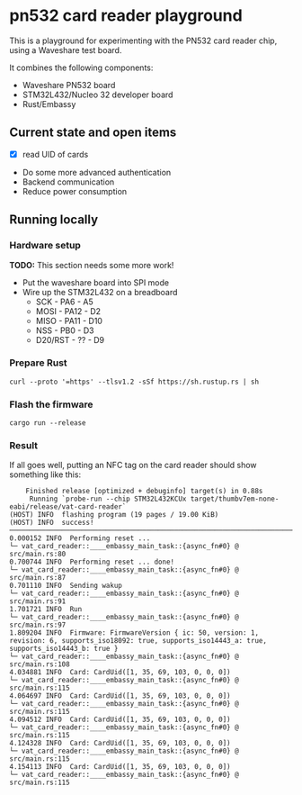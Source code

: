 # pn532 card reader playground

This is a playground for experimenting with the PN532 card reader chip, using a Waveshare test board.

It combines the following components:

* Waveshare PN532 board
* STM32L432/Nucleo 32 developer board
* Rust/Embassy

## Current state and open items

* [x] read UID of cards
* Do some more advanced authentication
* Backend communication
* Reduce power consumption

## Running locally

### Hardware setup

**TODO:** This section needs some more work!

* Put the waveshare board into SPI mode
* Wire up the STM32L432 on a breadboard
    * SCK - PA6 - A5
    * MOSI - PA12 - D2
    * MISO - PA11 - D10
    * NSS - PB0 - D3
    * D20/RST - ?? - D9

### Prepare Rust

```shell
curl --proto '=https' --tlsv1.2 -sSf https://sh.rustup.rs | sh
```

### Flash the firmware

```shell
cargo run --release
```

### Result

If all goes well, putting an NFC tag on the card reader should show something like this:


```
    Finished release [optimized + debuginfo] target(s) in 0.88s
     Running `probe-run --chip STM32L432KCUx target/thumbv7em-none-eabi/release/vat-card-reader`
(HOST) INFO  flashing program (19 pages / 19.00 KiB)
(HOST) INFO  success!
────────────────────────────────────────────────────────────────────────────────
0.000152 INFO  Performing reset ...
└─ vat_card_reader::____embassy_main_task::{async_fn#0} @ src/main.rs:80
0.700744 INFO  Performing reset ... done!
└─ vat_card_reader::____embassy_main_task::{async_fn#0} @ src/main.rs:87
0.701110 INFO  Sending wakup
└─ vat_card_reader::____embassy_main_task::{async_fn#0} @ src/main.rs:91
1.701721 INFO  Run
└─ vat_card_reader::____embassy_main_task::{async_fn#0} @ src/main.rs:97
1.809204 INFO  Firmware: FirmwareVersion { ic: 50, version: 1, revision: 6, supports_iso18092: true, supports_iso14443_a: true, supports_iso14443_b: true }
└─ vat_card_reader::____embassy_main_task::{async_fn#0} @ src/main.rs:108
4.034881 INFO  Card: CardUid([1, 35, 69, 103, 0, 0, 0])
└─ vat_card_reader::____embassy_main_task::{async_fn#0} @ src/main.rs:115
4.064697 INFO  Card: CardUid([1, 35, 69, 103, 0, 0, 0])
└─ vat_card_reader::____embassy_main_task::{async_fn#0} @ src/main.rs:115
4.094512 INFO  Card: CardUid([1, 35, 69, 103, 0, 0, 0])
└─ vat_card_reader::____embassy_main_task::{async_fn#0} @ src/main.rs:115
4.124328 INFO  Card: CardUid([1, 35, 69, 103, 0, 0, 0])
└─ vat_card_reader::____embassy_main_task::{async_fn#0} @ src/main.rs:115
4.154113 INFO  Card: CardUid([1, 35, 69, 103, 0, 0, 0])
└─ vat_card_reader::____embassy_main_task::{async_fn#0} @ src/main.rs:115
```